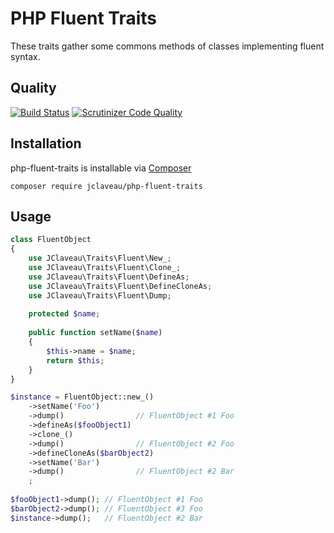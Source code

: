 # PHP Fluent Traits
These traits gather some commons methods of classes implementing fluent syntax.

## Quality
[![Build Status](https://travis-ci.org/jclaveau/php-fluent-traits.png?branch=master)](https://travis-ci.org/jclaveau/php-fluent-traits)
[![Scrutinizer Code Quality](https://scrutinizer-ci.com/g/jclaveau/php-fluent-trait/badges/quality-score.png?b=master)](https://scrutinizer-ci.com/g/jclaveau/php-fluent-trait/?branch=master)

## Installation
php-fluent-traits is installable via [Composer](http://getcomposer.org)

    composer require jclaveau/php-fluent-traits


## Usage
```php
class FluentObject
{
    use JClaveau\Traits\Fluent\New_;
    use JClaveau\Traits\Fluent\Clone_;
    use JClaveau\Traits\Fluent\DefineAs;
    use JClaveau\Traits\Fluent\DefineCloneAs;
    use JClaveau\Traits\Fluent\Dump;
    
    protected $name;
    
    public function setName($name)
    {
        $this->name = $name;
        return $this;
    }
}

$instance = FluentObject::new_()
    ->setName('Foo')
    ->dump()                // FluentObject #1 Foo
    ->defineAs($fooObject1)
    ->clone_()
    ->dump()                // FluentObject #2 Foo
    ->defineCloneAs($barObject2)
    ->setName('Bar')
    ->dump()                // FluentObject #2 Bar
    ;
    
$fooObject1->dump(); // FluentObject #1 Foo
$barObject2->dump(); // FluentObject #3 Foo
$instance->dump();   // FluentObject #2 Bar
```
